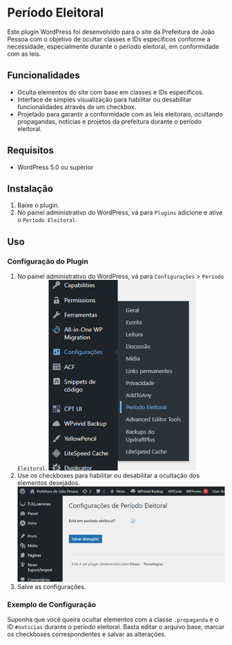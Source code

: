 # Período Eleitoral

Este plugin WordPress foi desenvolvido para o site da Prefeitura de João Pessoa com o objetivo de ocultar classes e IDs específicos conforme a necessidade, especialmente durante o período eleitoral, em conformidade com as leis.

## Funcionalidades

- Oculta elementos do site com base em classes e IDs específicos.
- Interface de simples visualização para habilitar ou desabilitar funcionalidades através de um checkbox.
- Projetado para garantir a conformidade com as leis eleitorais, ocultando propagandas, notícias e projetos da prefeitura durante o período eleitoral.

## Requisitos

- WordPress 5.0 ou superior

## Instalação

1. Baixe o plugin.
3. No painel administrativo do WordPress, vá para `Plugins` adicione e ative o `Período Eleitoral`.

## Uso

### Configuração do Plugin

1. No painel administrativo do WordPress, vá para `Configurações` > `Período Eleitoral`.
 ![Configurações do Período Eleitoral](imagens/toggle1.png)
2. Use os checkboxes para habilitar ou desabilitar a ocultação dos elementos desejados.
 ![Configurações do Período Eleitoral](imagens/toggle2.png)
4. Salve as configurações.

### Exemplo de Configuração

Suponha que você queira ocultar elementos com a classe `.propaganda` e o ID `#noticias` durante o período eleitoral. Basta editar o arquivo base, marcar os checkboxes correspondentes e salvar as alterações.